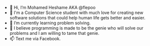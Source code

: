 - 👋 Hi, I’m Mohamed Heshame AKA @flepoo
- 👀 I'm a Computer Science student with much love for creating new software solutions that could help human life gets better and easier.
- 🌱 I’m currently learning problem solving.
- 💞️ I believe programming is made to be the genie who will solve our problems and I am willing to tame that genie.
- 📫 Text me via Facebook.

